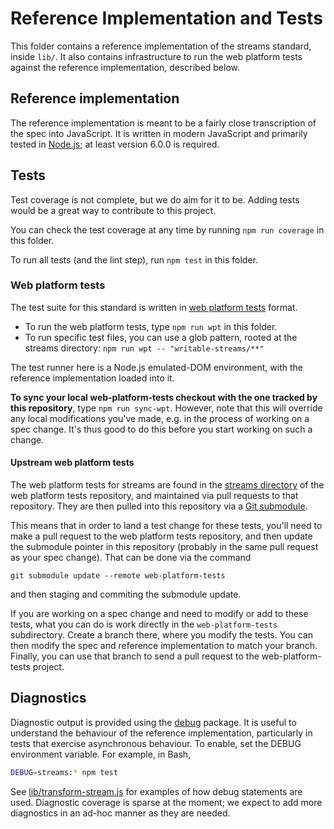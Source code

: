 # Reference Implementation and Tests

This folder contains a reference implementation of the streams standard, inside `lib/`. It also contains infrastructure to run the web platform tests against the reference implementation, described below.

## Reference implementation

The reference implementation is meant to be a fairly close transcription of the spec into JavaScript. It is written in modern JavaScript and primarily tested in [Node.js](https://nodejs.org/en/); at least version 6.0.0 is required.

## Tests

Test coverage is not complete, but we do aim for it to be. Adding tests would be a great way to contribute to this project.

You can check the test coverage at any time by running `npm run coverage` in this folder.

To run all tests (and the lint step), run `npm test` in this folder.

### Web platform tests

The test suite for this standard is written in [web platform tests](https://github.com/web-platform-tests/wpt) format.

- To run the web platform tests, type `npm run wpt` in this folder.
- To run specific test files, you can use a glob pattern, rooted at the streams directory: `npm run wpt -- "writable-streams/**"`

The test runner here is a Node.js emulated-DOM environment, with the reference implementation loaded into it.

**To sync your local web-platform-tests checkout with the one tracked by this repository**, type `npm run sync-wpt`. However, note that this will override any local modifications you've made, e.g. in the process of working on a spec change. It's thus good to do this before you start working on such a change.

#### Upstream web platform tests

The web platform tests for streams are found in the [streams directory](https://github.com/web-platform-tests/wpt/tree/master/streams) of the web platform tests repository, and maintained via pull requests to that repository. They are then pulled into this repository via a [Git submodule](https://git-scm.com/book/en/v2/Git-Tools-Submodules).

This means that in order to land a test change for these tests, you'll need to make a pull request to the web platform tests repository, and then update the submodule pointer in this repository (probably in the same pull request as your spec change). That can be done via the command

```
git submodule update --remote web-platform-tests
```

and then staging and commiting the submodule update.

If you are working on a spec change and need to modify or add to these tests, what you can do is work directly in the `web-platform-tests` subdirectory. Create a branch there, where you modify the tests. You can then modify the spec and reference implementation to match your branch. Finally, you can use that branch to send a pull request to the web-platform-tests project.

## Diagnostics

Diagnostic output is provided using the [debug](https://www.npmjs.com/package/debug) package. It is useful to understand the behaviour of the reference implementation, particularly in tests that exercise asynchronous behaviour. To enable, set the DEBUG environment variable. For example, in Bash,

```bash
DEBUG=streams:* npm test
```

See [lib/transform-stream.js](lib/transform-stream.js) for examples of how debug statements are used. Diagnostic coverage is sparse at the moment; we expect to add more diagnostics in an ad-hoc manner as they are needed.
